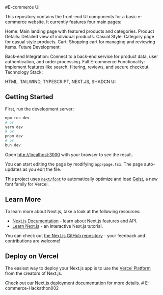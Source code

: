 #E-commerce UI

This repository contains the front-end UI components for a basic e-commerce website. It currently features four main pages:

Home: Main landing page with featured products and categories.
Product Details: Detailed view of individual products.
Casual Style: Category page for casual style products.
Cart: Shopping cart for managing and reviewing items.
Future Development:

Back-end Integration: Connect to a back-end service for product data, user authentication, and order processing.
Full E-commerce Functionality: Implement features like search, filtering, reviews, and secure checkout.
Technology Stack:

HTML, TAILWIND, TYPESCRIPT, NEXT.JS, SHADCN UI

## Getting Started

First, run the development server:

```bash
npm run dev
# or
yarn dev
# or
pnpm dev
# or
bun dev
```

Open [http://localhost:3000](http://localhost:3000) with your browser to see the result.

You can start editing the page by modifying `app/page.tsx`. The page auto-updates as you edit the file.

This project uses [`next/font`](https://nextjs.org/docs/app/building-your-application/optimizing/fonts) to automatically optimize and load [Geist](https://vercel.com/font), a new font family for Vercel.

## Learn More

To learn more about Next.js, take a look at the following resources:

- [Next.js Documentation](https://nextjs.org/docs) - learn about Next.js features and API.
- [Learn Next.js](https://nextjs.org/learn) - an interactive Next.js tutorial.

You can check out [the Next.js GitHub repository](https://github.com/vercel/next.js) - your feedback and contributions are welcome!

## Deploy on Vercel

The easiest way to deploy your Next.js app is to use the [Vercel Platform](https://vercel.com/new?utm_medium=default-template&filter=next.js&utm_source=create-next-app&utm_campaign=create-next-app-readme) from the creators of Next.js.

Check out our [Next.js deployment documentation](https://nextjs.org/docs/app/building-your-application/deploying) for more details.
#   E - c o m m e r c e - H a c k a t h o n 0 0 2 
 
 